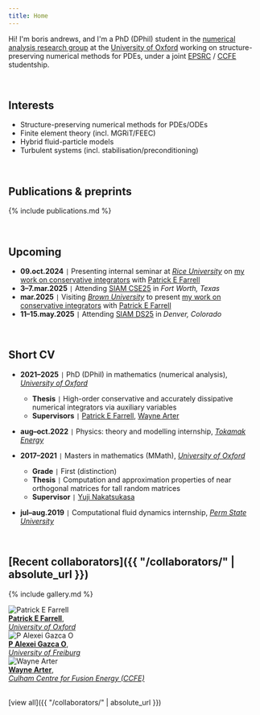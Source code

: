 ```yaml
---
title: Home
---
```


Hi! I'm boris andrews, and I'm a PhD (DPhil) student in the [numerical analysis research group](https://www.maths.ox.ac.uk/groups/numerical-analysis) at the [University of Oxford](https://www.maths.ox.ac.uk/) working on structure-preserving numerical methods for PDEs, under a joint [EPSRC](https://www.ukri.org/councils/epsrc/) / [CCFE](https://ccfe.ukaea.uk/) studentship.

<br>

## Interests

- Structure-preserving numerical methods for PDEs/ODEs
- Finite element theory (incl. MGRiT/FEEC)
- Hybrid fluid-particle models
- Turbulent systems (incl. stabilisation/preconditioning)

<br>

<!-- ## [highlighted publications & preprints]({{ "/publications/" | absolute_url }}) -->
## Publications & preprints

{% include publications.md %}

<!-- [view all]({{ "/publications/" | absolute_url }}) -->

<br>

## Upcoming

- **09.oct.2024** <code>&#124;</code> Presenting internal seminar at [*Rice University*](https://mathweb.rice.edu/) on [my work on conservative integrators](publications/sp-schemes/index.md) with [Patrick E Farrell](https://pefarrell.org/)
- **3–7.mar.2025** <code>&#124;</code> Attending [SIAM CSE25](https://www.siam.org/conferences-events/siam-conferences/cse25/) in *Fort Worth, Texas*
- **mar.2025** <code>&#124;</code> Visiting [*Brown University*](https://sites.brown.edu/scientific-computing/) to present [my work on conservative integrators](publications/sp-schemes/index.md) with [Patrick E Farrell](https://pefarrell.org/)
- **11–15.may.2025** <code>&#124;</code> Attending [SIAM DS25](https://www.siam.org/conferences-events/siam-conferences/ds25/) in *Denver, Colorado*

<br>

<!-- ## [short cv]({{ "/cv/" | absolute_url }}) -->
## Short CV

- **2021–2025** <code>&#124;</code> PhD (DPhil) in mathematics (numerical analysis), [*University of Oxford*](https://www.maths.ox.ac.uk/)
    - **Thesis** <code>&#124;</code> High-order conservative and accurately dissipative numerical integrators via auxiliary variables
    - **Supervisors** <code>&#124;</code> [Patrick E Farrell](https://pefarrell.org/), [Wayne Arter](https://www.linkedin.com/in/wayne-arter-86375211/)
- **aug–oct.2022** <code>&#124;</code> Physics: theory and modelling internship, [*Tokamak Energy*](https://tokamakenergy.com/)
  
- **2017–2021** <code>&#124;</code> Masters in mathematics (MMath), [*University of Oxford*](https://www.maths.ox.ac.uk/)
    - **Grade** <code>&#124;</code> First (distinction)
    - **Thesis** <code>&#124;</code> Computation and approximation properties of near orthogonal matrices for tall random matrices
    - **Supervisor** <code>&#124;</code> [Yuji Nakatsukasa](https://people.maths.ox.ac.uk/nakatsukasa/)
- **jul–aug.2019** <code>&#124;</code> Computational fluid dynamics internship, [*Perm State University*](http://en.psu.ru/)

<!-- [view all]({{ "/cv/" | absolute_url }}) -->

<br>

## [Recent collaborators]({{ "/collaborators/" | absolute_url }})

{% include gallery.md %}

<div class="gallery">
    <div class="gallery-item">
        <img src="{{ '/assets/img/collaborators/patrick.jpg' | relative_url }}" alt="Patrick E Farrell">
        <div class="caption"><a href="https://pefarrell.org/"><b>Patrick E Farrell</b></a>, <br> <a href="https://www.maths.ox.ac.uk/"><em>University of Oxford</em></a></div>
    </div>
    <div class="gallery-item">
        <img src="{{ '/assets/img/collaborators/alexei.jpeg' | relative_url }}" alt="P Alexei Gazca O">
        <div class="caption"><a href="https://gazcaorozco.github.io/home/"><b>P Alexei Gazca O</b></a>, <br> <a href="https://www.math.uni-freiburg.de/index.html"><em>University of Freiburg</em></a></div>
    </div>
    <div class="gallery-item">
        <img src="{{ '/assets/img/collaborators/wayne.jpeg' | relative_url }}" alt="Wayne Arter">
        <div class="caption"><a href="https://www.linkedin.com/in/wayne-arter-86375211/"><b>Wayne Arter</b></a>, <br> <a href="https://ccfe.ukaea.uk/"><em>Culham Centre for Fusion Energy (CCFE)</em></a></div>
    </div>
</div>

<br>

[view all]({{ "/collaborators/" | absolute_url }})
